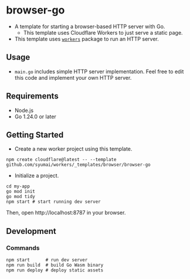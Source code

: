 # browser-go

- A template for starting a browser-based HTTP server with Go.
  - This template uses Cloudflare Workers to just serve a static page.
- This template uses [`workers`](https://github.com/syumai/workers) package to run an HTTP server.

## Usage

- `main.go` includes simple HTTP server implementation. Feel free to edit this code and implement your own HTTP server.

## Requirements

- Node.js
- Go 1.24.0 or later

## Getting Started

- Create a new worker project using this template.

```console
npm create cloudflare@latest -- --template github.com/syumai/workers/_templates/browser/browser-go
```

- Initialize a project.

```console
cd my-app
go mod init
go mod tidy
npm start # start running dev server
```

Then, open http://localhost:8787 in your browser.

## Development

### Commands

```
npm start      # run dev server
npm run build  # build Go Wasm binary
npm run deploy # deploy static assets
```
